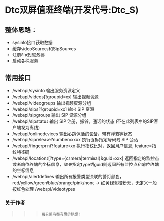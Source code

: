 # Dtc双屏值班终端(开发代号:Dtc_S)

##  整体思路：
  * sysinfo接口获取数据
  * 缓存videoSources和SipSources
  * 注册Sip到服务器
  * 启动各种服务
## 常用接口

  * /webapi/sysinfo 		输出服务资源定义
  * /webapi/videos[?groupid=xx] 	输出视频资源
  * /webapi/videogroups		输出视频资源分组
  * /webapi/sips[?groupid=xx]	输出 SIP 资源
  * /webapi/sipgroups		输出 SIP 资源分组
  * /webapi/sipstatus		输出 SIP 注册，振铃，通话的状态 (不在此列表中的SIP客户端视为离线)
  * /webapi/onlinedevices		输出心跳保活的设备，带有弹箱等状态
  * /webapi/siprelease?number=xxxx	执行强拆指定号码的 SIP 会话
  * /webapi/fingerprint?feature=xx	执行指纹比对，返回用户信息, feature=指纹特征码
  * /webapi/locations[?type={camera|terminal}&guid=xxx] 返回指定的监控点或者哨位终端的坐标信息，如未指定type或guid则返回所有监控点和哨位终端的坐标信息
  * /webapi/alertdefines		输出所有报警类型关联的警灯颜色，red/yellow/green/blue/orange/pink/none -> 红黄绿蓝橙粉无，无定义一般按红色处理
/webapi/videotypes		
  
  

### 关于作者
  >>> `每只菜鸟都有鹰的梦想！`
